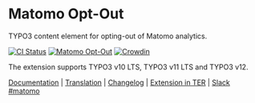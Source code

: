 # Matomo Opt-Out

TYPO3 content element for opting-out of Matomo analytics.

[![CI Status](https://github.com/brotkrueml/typo3-matomo-optout/workflows/CI/badge.svg?branch=master)](https://github.com/brotkrueml/typo3-matomo-optout/actions?query=workflow%3ACI)
[![Matomo Opt-Out](https://img.shields.io/endpoint?url=https://dashboard.cypress.io/badge/simple/he8zah/master&style=flat&logo=cypress)](https://dashboard.cypress.io/projects/he8zah/runs)
[![Crowdin](https://badges.crowdin.net/typo3-extension-matomooptout/localized.svg)](https://crowdin.com/project/typo3-extension-matomooptout)

The extension supports TYPO3 v10 LTS, TYPO3 v11 LTS and TYPO3 v12.

[Documentation](https://docs.typo3.org/p/brotkrueml/typo3-matomo-optout/master/en-us/) |
[Translation](https://crowdin.com/project/typo3-extension-matomooptout) |
[Changelog](https://github.com/brotkrueml/typo3-matomo-optout/blob/master/CHANGELOG.md) |
[Extension in TER](https://extensions.typo3.org/extension/matomo_optout/) |
[Slack #matomo](https://typo3.slack.com/archives/C02GX6W4ASH)
